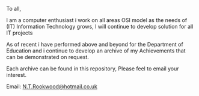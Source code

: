 To all,

I am a computer enthusiast i work on all areas OSI model as the needs of (IT) Information Technology grows, I will continue to develop solution for all IT projects

As of recent i have performed above and beyond for the Department of Education and i continue to develop an archive of my Achievements that can be demonstrated on request.

Each archive can be found in this repository, Please feel to email your interest.

Email: N.T.Rookwood@hotmail.co.uk
